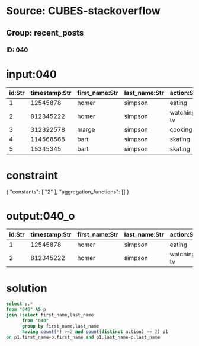 # Source: CUBES-stackoverflow
## Group: recent_posts
### ID: 040

# input:040

| id:Str | timestamp:Str | first_name:Str | last_name:Str | action:Str |
|---|---|---|---|---|
| 1 | 12545878 | homer | simpson | eating |
| 2 | 812345222 | homer | simpson | watching tv |
| 3 | 312322578 | marge | simpson | cooking |
| 4 | 114568568 | bart | simpson | skating |
| 5 | 15345345 | bart | simpson | skating |

# constraint

{
  "constants": [
    "2"
  ],
  "aggregation_functions": []
}

# output:040_o

| id:Str | timestamp:Str | first_name:Str | last_name:Str | action:Str |
|---|---|---|---|---|
| 1 | 12545878 | homer | simpson | eating |
| 2 | 812345222 | homer | simpson | watching tv |

# solution

```sql
select p.*
from "040" AS p
join (select first_name,last_name
      from "040"
      group by first_name,last_name
      having count(*) >=2 and count(distinct action) >= 2) p1
on p1.first_name=p.first_name and p1.last_name=p.last_name

```
